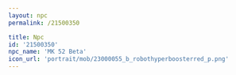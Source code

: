 ```yaml
---
layout: npc
permalink: /21500350

title: Npc
id: '21500350'
npc_name: 'MK 52 Beta'
icon_url: 'portrait/mob/23000055_b_robothyperboosterred_p.png'
---
```

